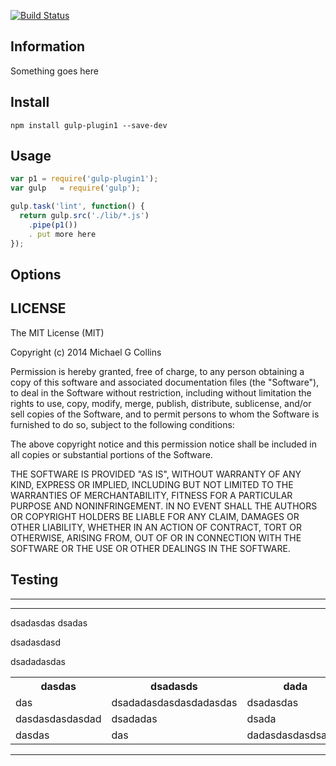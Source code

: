 [![Build Status](https://travis-ci.org/intervalia/gulp-plugin1.svg?branch=master)](https://travis-ci.org/intervalia/gulp-plugin1.svg)

## Information

Something goes here

## Install

    npm install gulp-plugin1 --save-dev

## Usage

```js
var p1 = require('gulp-plugin1');
var gulp   = require('gulp');

gulp.task('lint', function() {
  return gulp.src('./lib/*.js')
    .pipe(p1())
    . put more here
});
```

## Options

## LICENSE

The MIT License (MIT)

Copyright (c) 2014 Michael G Collins

Permission is hereby granted, free of charge, to any person obtaining a copy
of this software and associated documentation files (the "Software"), to deal
in the Software without restriction, including without limitation the rights
to use, copy, modify, merge, publish, distribute, sublicense, and/or sell
copies of the Software, and to permit persons to whom the Software is
furnished to do so, subject to the following conditions:

The above copyright notice and this permission notice shall be included in
all copies or substantial portions of the Software.

THE SOFTWARE IS PROVIDED "AS IS", WITHOUT WARRANTY OF ANY KIND, EXPRESS OR
IMPLIED, INCLUDING BUT NOT LIMITED TO THE WARRANTIES OF MERCHANTABILITY,
FITNESS FOR A PARTICULAR PURPOSE AND NONINFRINGEMENT. IN NO EVENT SHALL THE
AUTHORS OR COPYRIGHT HOLDERS BE LIABLE FOR ANY CLAIM, DAMAGES OR OTHER
LIABILITY, WHETHER IN AN ACTION OF CONTRACT, TORT OR OTHERWISE, ARISING FROM,
OUT OF OR IN CONNECTION WITH THE SOFTWARE OR THE USE OR OTHER DEALINGS IN
THE SOFTWARE.


## Testing

---

<p style="display: block; padding-left: 10px;">

<hr/>

dsadasdas
dsadas

dsadasdasd

dsadadasdas

<table>
  <tr>
    <th>dasdas</th>
    <th>dsadasds</th>
    <th>dada</th>
  </tr>
  <tr>
    <td>das</td>
    <td>dsadadasdasdasdadasdas</td>
    <td>dsadasdas</td>
  </tr>
  <tr>
    <td>dasdasdasdasdad</td>
    <td>dsadadas</td>
    <td>dsada</td>
  </tr>
  <tr>
    <td>dasdas</td>
    <td>das</td>
    <td>dadasdasdasdsadas</td>
  </tr>
</table>

</hr>

</p>

---
